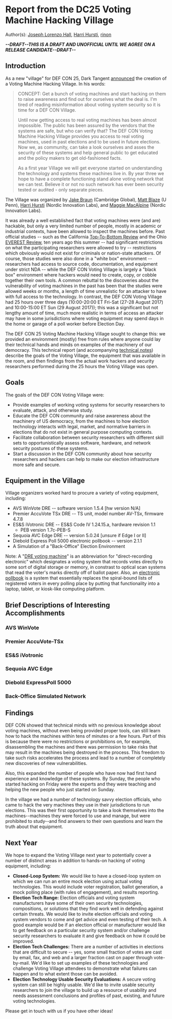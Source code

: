 # Report from the DC25 Voting Machine Hacking Village

Author(s): [Joseph Lorenzo Hall][1], [Harri Hursti][4], [rinon][2]

***--DRAFT--THIS IS A DRAFT AND UNOFFICIAL UNTIL WE AGREE ON A RELEASE
   CANDIDATE--DRAFT--***

## Introduction

As a new "village" for DEF CON 25, Dark Tangent [announced][3] the
creation of a Voting Machine Hacking Village. In his words:

> CONCEPT: Get a bunch of voting machines and start hacking on them to
> raise awareness and find out for ourselves what the deal is.  I'm
> tired of reading misinformation about voting system security so it
> is time for a DEF CON Village.
>
> Until now getting access to real voting machines has been almost
> impossible.  The public has been assured by the vendors that the
> systems are safe, but who can verify that?  The DEF CON Voting
> Machine Hacking Village provides you access to real voting machines,
> used in past elections and to be used in future elections.  Now we,
> as community, can take a look ourselves and asses the security of
> these systems and help general public to get educated and the policy
> makers to get old-fashioned facts.
>
> As a first year Village we will get everyone started on
> understanding the technology and systems these machines live in.  By
> year three we hope to have a complete functioning stand alone voting
> network that we can test.  Believe it or not no such network has
> ever been security tested or audited - only separate pieces.

The Village was organized by [Jake Braun][7] (Cambridge Global), [Matt Blaze][8]
(U Penn), [Harri Hursti][9] (Nordic Innovation Labs), and [Maggie MacAlpine][10]
(Nordic Innovation Labs).

It was already a well established fact that voting machines were (and
are) hackable, but only a very limited number of people, mostly in
academic or industrial contexts, have been allowed to inspect the
machines before.  Past official studies -- such as the California
[Top-To-Bottom Review][5] and the Ohio [EVEREST Review][6], ten years
ago this summer -- had significant restrictions on what the
participating researchers were allowed to try -- restrictions which
obviously would not exist for criminals or nation-state attackers.  Of
course, those studies were also done in a "white box" environment --
researchers had access to source code, documentation, and equipment
under strict NDA -- while the DEF CON Voting Village is largely a
"black box" environment where hackers would need to create, copy, or
cobble together their own tools.  A common rebuttal to the discoveries
about the vulnerability of voting machines in the past has been that
the studies were allowed weeks or months, a length of time 
unrealistic for an attacker to have with full access to the
technology.  In contrast, the DEF CON Voting Village had 25 hours over
three days (10:00-20:00 ET Fri-Sat (27-28 August 2017) and
10:00-15:00 ET Sun (29 August 2017)); this was a significant but not lengthy amount of time,
much more realistic in terms of access an attacker may have in
some jurisdictions where voting equipment may spend days in the home or garage of a
poll worker before Election Day.

The DEF CON 25 Voting Machine Hacking Village sought to change this:
we provided an environment (mostly) free from rules where
anyone could lay their technical hands and minds on examples of the
machinery of our democracy.  This technical report (and accompanying
[technical notes][11]) describe the goals of the Voting Village, the
equipment that was available in the room, and then findings from the
actual work hackers and security researchers performed during the 25
hours the Voting Village was open.

## Goals

The goals of the DEF CON Voting Village were:

* Provide examples of working voting systems for security researchers
  to evaluate, attack, and otherwise study.
* Educate the DEF CON community and raise awareness about the
  machinery of US democracy, from the machines to how election technology interacts with legal, market,
  and normative barriers in elections that do not exist in general
  purpose computing contexts.
* Facilitate collaboration between security researchers with different skill sets to opportunistically assess
  software, hardware, and network security postures of these systems.
* Start a discussion in the DEF CON community about how security
  researchers and hackers can help to make our election infrastructure
  more safe and secure.

## Equipment in the Village

Village organizers worked hard to procure a variety of voting
equipment, including:

* AVS WinVote DRE -- software version 1.5.4 [hw version N/A]
* Premier AccuVote TSx DRE -- TS unit, model number AV-TSx, firmware 4.7.8
* ES&S iVotronic DRE -- ES&S Code IV 1.24.15.a, hardware revision 1.1
  * PEB version 1.7c-PEB-S
* Sequoia AVC Edge DRE -- version 5.0.24 [unsure if Edge I or II]
* Diebold Express Poll 5000 electronic pollbook -- version 2.1.1
* A Simulation of a "Back-Office" Election Environment

Note: A "[DRE voting machine][12]" is an abbreviation for "direct-recording electronic" which
designates a voting system that records votes directly to some sort of
digital storage or memory, in constrast to optical scan systems that
read the voter's marks directly off of ballot paper. Also, an
[electronic pollbook][13] is a system that essentially replaces the spiral-bound
lists of registered voters in every polling place by putting that
functionality into a laptop, tablet, or kiosk-like computing platform.

## Brief Descriptions of Interesting Accomplishments

### AVS WinVote

### Premier AccuVote-TSx

### ES&S iVotronic

### Sequoia AVC Edge

### Diebold ExpressPoll 5000

### Back-Office Simulated Network

## Findings

DEF CON showed that technical minds with no previous knowledge about
voting machines, without even being provided proper tools, can still
learn how to hack the machines within tens of minutes or a few
hours. Part of this is because there were no restrictions or
prohibitions on, for example, disassembling the machines and there was
permission to take risks that may result in the machines being
destroyed in the process. This freedom to take such risks accelerates
the process and lead to a number of completely new discoveries of new
vulnerabilities.

Also, this expanded the number of people who have now had first hand
experience and knowledge of these systems. By Sunday, the people who
started hacking on Friday were the experts and they were teaching and
helping the new people who just started on Sunday.

In the village we had a number of technology savvy election officials,
who came to hack the very machines they use in their jurisdictions to
run elections. This was their first opportunity to take a look
themselves into the machines--machines they were forced to use and
manage, but were prohibited to study--and find answers to their own
questions and learn the truth about that equipment.

## Next Year

We hope to expand the Voting Village next year to potentially cover a
number of distinct areas in addition to hands-on hacking of voting
equipment, including:

* **Closed-Loop System:** We would like to have a closed-loop system
  on which we can run an entire mock election using actual voting
  technologies. This would include voter registration, ballot
  generation, a mock polling place (with rules of engagement), and
  results reporting.
* **Election Tech Range:** Election officials and voting system
  manufacturers have some of their own security technologies,
  compositions, or solutions that they find work well in defending
  against certain threats.  We would like to invite election officials
  and voting system vendors to come and get advice and even testing of
  their tech. A good example would be if an election official or
  manufacturer would like to get feedback on a particular security
  system and/or challenge security researchers to evaluate it and give
  feedback on how it could be improved.
* **Election Tech Challenges:** There are a number of activities in
  elections that are difficult to secure -- yes, some small fraction
  of votes are cast by email, fax, and web and a larger fraction cast
  on paper through vote-by-mail.  We'd like to set up examples of
  these technologies and challenge Voting Village attendees to
  demonstrate what failures can happen and to what extent those can be
  avoided.
* **Election Technology Usable Security Evaluations:** A secure voting
  system can still be highly usable. We'd like to invite usable
  security researchers to join the village to build up a resource of
  usability and needs assessment conclusions and profiles of past,
  existing, and future voting technologies.

Please get in touch with us if you have other ideas!

[1]: https://josephhall.org/
[2]: https://github.com/rinon
[3]: https://forum.defcon.org/forum/defcon/dc25-official-unofficial-parties-social-gatherings-events-contests/dc25-villages/voting-machine-hacking-village/226138-new-for-def-con-25-voting-machine-hacking-village
[4]: https://nordicinnovationlabs.com/
[5]: http://www.sos.ca.gov/elections/voting-systems/oversight/top-bottom-review/
[6]: https://www.eac.gov/assets/1/28/EVEREST.pdf
[7]: https://www.cambridgeglobal.com/new-page
[8]: http://www.crypto.com/
[9]: https://nordicinnovationlabs.com/team/harri-hursti/
[10]: https://nordicinnovationlabs.com/team/margaret-macalpine/
[11]: https://github.com/josephlhall/dc25-votingvillage-report/blob/master/notes-from-folks-redact.md
[12]: https://en.wikipedia.org/wiki/DRE_voting_machine
[13]: https://en.wikipedia.org/wiki/Electronic_pollbook
